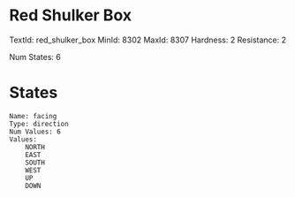# Red Shulker Box
TextId: red_shulker_box
MinId: 8302
MaxId: 8307
Hardness: 2
Resistance: 2

Num States: 6
# States
```
Name: facing
Type: direction
Num Values: 6
Values:
    NORTH
    EAST
    SOUTH
    WEST
    UP
    DOWN
```